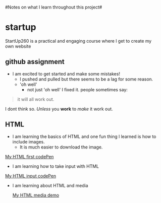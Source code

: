 #Notes on what I learn throughout this project#

# startup

StartUp260 is a practical and engaging course where I get to create my own website

## github assignment
 - I am excited to get started and make some mistakes!
    - I pushed and pulled but there seems to be a lag for some reason.
    - 'oh well'
      - not just 'oh well' I fixed it.
people sometimes say:

>it will all work out.

I dont think so. *Unless* you **work** to *make* it work out.


## HTML 
 - I am learning the basics of HTML and one fun thing I learned is how to include images.
   - It is much easier to download the image.

[My HTML first codePen](https://codepen.io/huntyGwell/pen/MWRWYgO?editors=1100#)

 - I am learning how to take input with HTML

[My HTML input codePen](https://codepen.io/huntyGwell/pen/rNbNavo?editors=1000)

- I am learning about HTML and media

  [My HTML media demo](https://codepen.io/huntyGwell/pen/jOROWVL?editors=1000#)
